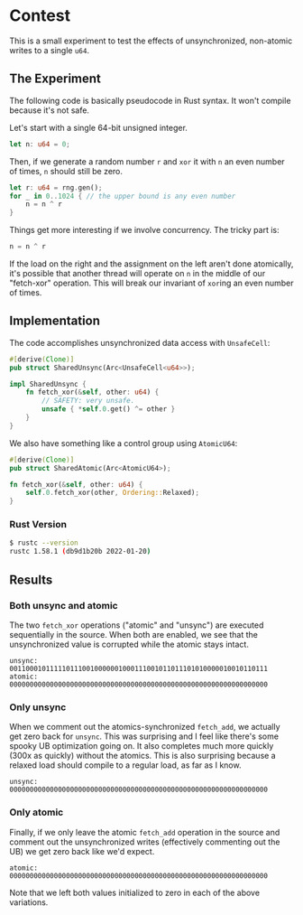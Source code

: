 # Contest

This is a small experiment to test the effects of unsynchronized,
non-atomic writes to a single `u64`.

## The Experiment

The following code is basically pseudocode in Rust syntax. It
won't compile because it's not safe.

Let's start with a single 64-bit unsigned integer.

```rust
let n: u64 = 0;
```

Then, if we generate a random number `r` and `xor` it with `n`
an even number of times, `n` should still be zero.

```rust
let r: u64 = rng.gen();
for _ in 0..1024 { // the upper bound is any even number
    n = n ^ r
}
```

Things get more interesting if we involve concurrency. The
tricky part is:

```rust
n = n ^ r
```

If the load on the right and the assignment on the left aren't
done atomically, it's possible that another thread will operate
on `n` in the middle of our "fetch-xor" operation. This will
break our invariant of `xor`ing an even number of times.

## Implementation

The code accomplishes unsynchronized data access with `UnsafeCell`: 

```rust
#[derive(Clone)]
pub struct SharedUnsync(Arc<UnsafeCell<u64>>);

impl SharedUnsync {
    fn fetch_xor(&self, other: u64) {
        // SAFETY: very unsafe.
        unsafe { *self.0.get() ^= other }
    }
}
```

We also have something like a control group using `AtomicU64`:

```rust
#[derive(Clone)]
pub struct SharedAtomic(Arc<AtomicU64>);

fn fetch_xor(&self, other: u64) {
    self.0.fetch_xor(other, Ordering::Relaxed);
}
```


### Rust Version
```bash
$ rustc --version
rustc 1.58.1 (db9d1b20b 2022-01-20)
```

## Results

### Both unsync and atomic

The two `fetch_xor` operations ("atomic" and "unsync") are executed
sequentially in the source. When both are enabled, we see that the
unsynchronized value is corrupted while the atomic stays intact.

```
unsync: 0011000101111101110010000001000111001011011101010000010010110111
atomic: 0000000000000000000000000000000000000000000000000000000000000000
```

### Only unsync

When we comment out the atomics-synchronized `fetch_add`, we actually
get zero back for `unsync`. This was surprising and I feel like there's
some spooky UB optimization going on. It also completes much more quickly
(300x as quickly) without the atomics. This is also surprising because
a relaxed load should compile to a regular load, as far as I know. 

```
unsync: 0000000000000000000000000000000000000000000000000000000000000000
```

### Only atomic

Finally, if we only leave the atomic `fetch_add` operation in the source
and comment out the unsynchronized writes (effectively commenting out the UB)
we get zero back like we'd expect.

```
atomic: 0000000000000000000000000000000000000000000000000000000000000000
```

Note that we left both values initialized to zero in
each of the above variations.
